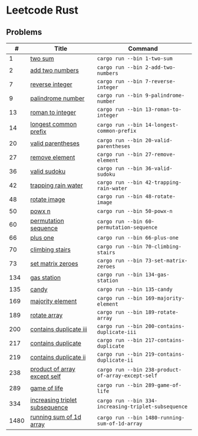 
# Leetcode Rust

## Problems

| # | Title | Command |
| - | ----- | ------- |
| 1 | [two sum](src/bin/1-two-sum.rs) | `cargo run --bin 1-two-sum` |
| 2 | [add two numbers](src/bin/2-add-two-numbers.rs) | `cargo run --bin 2-add-two-numbers` |
| 7 | [reverse integer](src/bin/7-reverse-integer.rs) | `cargo run --bin 7-reverse-integer` |
| 9 | [palindrome number](src/bin/9-palindrome-number.rs) | `cargo run --bin 9-palindrome-number` |
| 13 | [roman to integer](src/bin/13-roman-to-integer.rs) | `cargo run --bin 13-roman-to-integer` |
| 14 | [longest common prefix](src/bin/14-longest-common-prefix.rs) | `cargo run --bin 14-longest-common-prefix` |
| 20 | [valid parentheses](src/bin/20-valid-parentheses.rs) | `cargo run --bin 20-valid-parentheses` |
| 27 | [remove element](src/bin/27-remove-element.rs) | `cargo run --bin 27-remove-element` |
| 36 | [valid sudoku](src/bin/36-valid-sudoku.rs) | `cargo run --bin 36-valid-sudoku` |
| 42 | [trapping rain water](src/bin/42-trapping-rain-water.rs) | `cargo run --bin 42-trapping-rain-water` |
| 48 | [rotate image](src/bin/48-rotate-image.rs) | `cargo run --bin 48-rotate-image` |
| 50 | [powx n](src/bin/50-powx-n.rs) | `cargo run --bin 50-powx-n` |
| 60 | [permutation sequence](src/bin/60-permutation-sequence.rs) | `cargo run --bin 60-permutation-sequence` |
| 66 | [plus one](src/bin/66-plus-one.rs) | `cargo run --bin 66-plus-one` |
| 70 | [climbing stairs](src/bin/70-climbing-stairs.rs) | `cargo run --bin 70-climbing-stairs` |
| 73 | [set matrix zeroes](src/bin/73-set-matrix-zeroes.rs) | `cargo run --bin 73-set-matrix-zeroes` |
| 134 | [gas station](src/bin/134-gas-station.rs) | `cargo run --bin 134-gas-station` |
| 135 | [candy](src/bin/135-candy.rs) | `cargo run --bin 135-candy` |
| 169 | [majority element](src/bin/169-majority-element.rs) | `cargo run --bin 169-majority-element` |
| 189 | [rotate array](src/bin/189-rotate-array.rs) | `cargo run --bin 189-rotate-array` |
| 200 | [contains duplicate iii](src/bin/200-contains-duplicate-iii.rs) | `cargo run --bin 200-contains-duplicate-iii` |
| 217 | [contains duplicate](src/bin/217-contains-duplicate.rs) | `cargo run --bin 217-contains-duplicate` |
| 219 | [contains duplicate ii](src/bin/219-contains-duplicate-ii.rs) | `cargo run --bin 219-contains-duplicate-ii` |
| 238 | [product of array except self](src/bin/238-product-of-array-except-self.rs) | `cargo run --bin 238-product-of-array-except-self` |
| 289 | [game of life](src/bin/289-game-of-life.rs) | `cargo run --bin 289-game-of-life` |
| 334 | [increasing triplet subsequence](src/bin/334-increasing-triplet-subsequence.rs) | `cargo run --bin 334-increasing-triplet-subsequence` |
| 1480 | [running sum of 1d array](src/bin/1480-running-sum-of-1d-array.rs) | `cargo run --bin 1480-running-sum-of-1d-array` |

